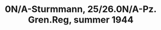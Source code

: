 ---
layout: product
title: "0N/A-Sturmmann, 25/26.0N/A-Pz. Gren.Reg, summer 1944"
price: "TBA" 
desc: "Maketa"
img_path: "/assets/img/RDM35002.jpg"
brand: "N/A"
available: false
special_offer: false
new: false
soon: false
cat: "010000"
subcat: "013100"
subsubcat: "0N/A"
sifra: "RDM35002"
---